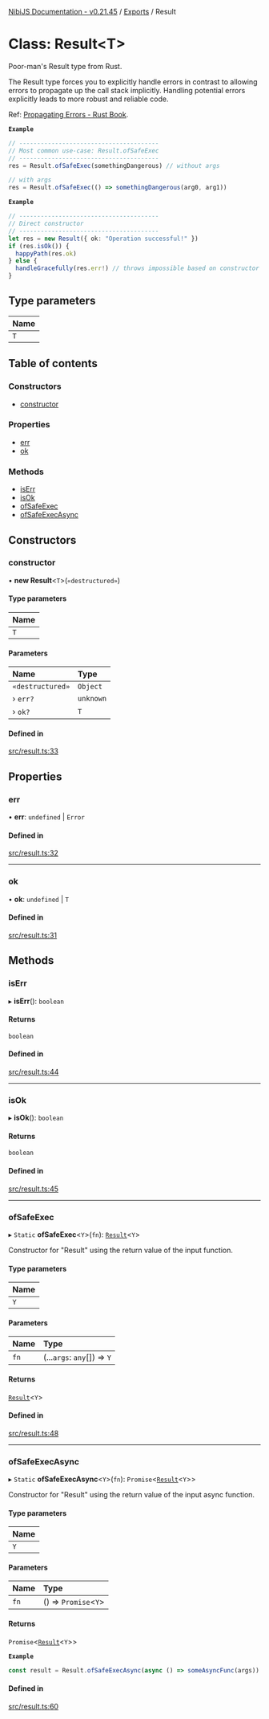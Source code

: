 [NibiJS Documentation - v0.21.45](../intro.md) / [Exports](../modules.md) / Result

# Class: Result<T\>

Poor-man's Result type from Rust.

The Result type forces you to explicitly handle errors in contrast to allowing
errors to propagate up the call stack implicitly. Handling potential errors
explicitly leads to more robust and reliable code.

Ref: <a href="https://doc.rust-lang.org/book/ch09-02-recoverable-errors-with-result.html#propagating-errors">Propagating Errors - Rust Book</a>.

**`Example`**

```ts
// ---------------------------------------
// Most common use-case: Result.ofSafeExec
// ---------------------------------------
res = Result.ofSafeExec(somethingDangerous) // without args

// with args
res = Result.ofSafeExec(() => somethingDangerous(arg0, arg1))
```

**`Example`**

```ts
// ---------------------------------------
// Direct constructor
// ---------------------------------------
let res = new Result({ ok: "Operation successful!" })
if (res.isOk()) {
  happyPath(res.ok)
} else {
  handleGracefully(res.err!) // throws impossible based on constructor args
}
```

## Type parameters

| Name |
| :--- |
| `T`  |

## Table of contents

### Constructors

- [constructor](Result.md#constructor)

### Properties

- [err](Result.md#err)
- [ok](Result.md#ok)

### Methods

- [isErr](Result.md#iserr)
- [isOk](Result.md#isok)
- [ofSafeExec](Result.md#ofsafeexec)
- [ofSafeExecAsync](Result.md#ofsafeexecasync)

## Constructors

### constructor

• **new Result**<`T`\>(`«destructured»`)

#### Type parameters

| Name |
| :--- |
| `T`  |

#### Parameters

| Name             | Type      |
| :--------------- | :-------- |
| `«destructured»` | `Object`  |
| › `err?`         | `unknown` |
| › `ok?`          | `T`       |

#### Defined in

[src/result.ts:33](https://github.com/NibiruChain/ts-sdk/blob/7891168/packages/nibijs/src/result.ts#L33)

## Properties

### err

• **err**: `undefined` \| `Error`

#### Defined in

[src/result.ts:32](https://github.com/NibiruChain/ts-sdk/blob/7891168/packages/nibijs/src/result.ts#L32)

---

### ok

• **ok**: `undefined` \| `T`

#### Defined in

[src/result.ts:31](https://github.com/NibiruChain/ts-sdk/blob/7891168/packages/nibijs/src/result.ts#L31)

## Methods

### isErr

▸ **isErr**(): `boolean`

#### Returns

`boolean`

#### Defined in

[src/result.ts:44](https://github.com/NibiruChain/ts-sdk/blob/7891168/packages/nibijs/src/result.ts#L44)

---

### isOk

▸ **isOk**(): `boolean`

#### Returns

`boolean`

#### Defined in

[src/result.ts:45](https://github.com/NibiruChain/ts-sdk/blob/7891168/packages/nibijs/src/result.ts#L45)

---

### ofSafeExec

▸ `Static` **ofSafeExec**<`Y`\>(`fn`): [`Result`](Result.md)<`Y`\>

Constructor for "Result" using the return value of the input function.

#### Type parameters

| Name |
| :--- |
| `Y`  |

#### Parameters

| Name | Type                        |
| :--- | :-------------------------- |
| `fn` | (...`args`: `any`[]) => `Y` |

#### Returns

[`Result`](Result.md)<`Y`\>

#### Defined in

[src/result.ts:48](https://github.com/NibiruChain/ts-sdk/blob/7891168/packages/nibijs/src/result.ts#L48)

---

### ofSafeExecAsync

▸ `Static` **ofSafeExecAsync**<`Y`\>(`fn`): `Promise`<[`Result`](Result.md)<`Y`\>\>

Constructor for "Result" using the return value of the input async function.

#### Type parameters

| Name |
| :--- |
| `Y`  |

#### Parameters

| Name | Type                  |
| :--- | :-------------------- |
| `fn` | () => `Promise`<`Y`\> |

#### Returns

`Promise`<[`Result`](Result.md)<`Y`\>\>

**`Example`**

```ts
const result = Result.ofSafeExecAsync(async () => someAsyncFunc(args))
```

#### Defined in

[src/result.ts:60](https://github.com/NibiruChain/ts-sdk/blob/7891168/packages/nibijs/src/result.ts#L60)
